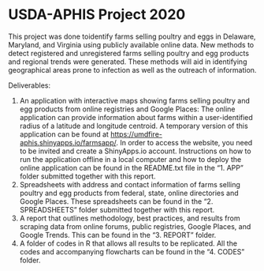 # USDA-APHIS Project 2020

This project was done toidentify farms selling poultry and eggs in Delaware,
Maryland, and Virginia using publicly available online data. 
New methods to detect registered and unregistered farms selling poultry and egg products and
regional trends were generated. These methods will aid in identifying geographical areas prone to infection as
well as the outreach of information.

Deliverables:
1. An application with interactive maps showing farms selling poultry and egg products
from online registries and Google Places: The online application can provide information
about farms within a user-identified radius of a latitude and longitude centroid. A
temporary version of this application can be found at
https://umdfire-aphis.shinyapps.io/farmsapp/. In order to access the website, you need
to be invited and create a ShinyApps.io account. Instructions on how to run the application offline in a local computer and how to deploy the online application can be
found in the README.txt file in the “1. APP” folder submitted together with this report.
2. Spreadsheets with address and contact information of farms selling poultry and egg
products from federal, state, online directories and Google Places. These spreadsheets
can be found in the “2. SPREADSHEETS” folder submitted together with this report.
3. A report that outlines methodology, best practices, and results from scraping data from
online forums, public registries, Google Places, and Google Trends. This can be found in
the “3. REPORT” folder.
4. A folder of codes in R that allows all results to be replicated. All the codes and
accompanying flowcharts can be found in the “4. CODES” folder.